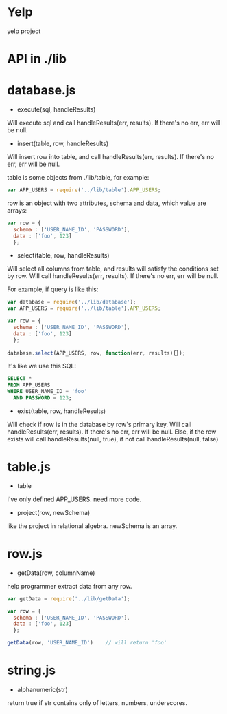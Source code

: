 # Yelp
yelp project

# API in ./lib

# database.js

- execute(sql, handleResults)
 
Will execute sql and call handleResults(err, results). If there's no err, err will be null.
 
- insert(table, row, handleResults)

Will insert row into table, and call handleResults(err, results). If there's no err, err will be null.
 
table is some objects from ./lib/table, for example:

```javascript
var APP_USERS = require('../lib/table').APP_USERS;
```

row is an object with two attributes, schema and data, which value are arrays:

```javascript
var row = {
  schema : ['USER_NAME_ID', 'PASSWORD'],
  data : ['foo', 123]
  };
```

- select(table, row, handleResults)

Will select all columns from table, and results will satisfy the conditions set by row. Will call handleResults(err, results). If there's no err, err will be null.

For example, if query is like this:

```javascript
var database = require('../lib/database');
var APP_USERS = require('../lib/table').APP_USERS;

var row = {
  schema : ['USER_NAME_ID', 'PASSWORD'],
  data : ['foo', 123]
  };
  
database.select(APP_USERS, row, function(err, results){});
```

It's like we use this SQL:

```sql
SELECT *
FROM APP_USERS
WHERE USER_NAME_ID = 'foo'
  AND PASSWORD = 123;
```


- exist(table, row, handleResults)

Will check if row is in the database by row's primary key.
Will call handleResults(err, results). If there's no err, err will be null. 
Else, if the row exists will call handleResults(null, true), if not call handleResults(null, false)


# table.js

- table

I've only defined APP_USERS. need more code.

- project(row, newSchema)

like the project in relational algebra.
newSchema is an array.

# row.js

- getData(row, columnName)

help programmer extract data from any row.

```javascript
var getData = require('../lib/getData');

var row = {
  schema : ['USER_NAME_ID', 'PASSWORD'],
  data : ['foo', 123]
  };

getData(row, 'USER_NAME_ID')    // will return 'foo'
```

# string.js

- alphanumeric(str)

return true if str contains only of letters, numbers, underscores.






